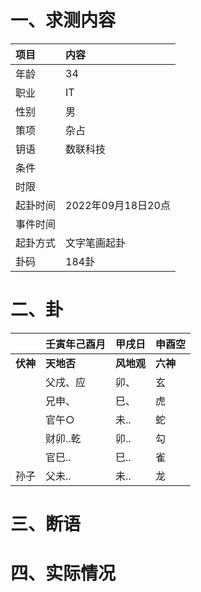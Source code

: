 # 一、求测内容
|项目|内容|
|:-|:-|
|年龄|34|
|职业|IT|
|性别|男|
|策项|杂占|
|钥语|数联科技|
|条件||
|时限||
|起卦时间|2022年09月18日20点|
|事件时间||
|起卦方式|文字笔画起卦|
|卦码|184卦|

# 二、卦
||壬寅年己酉月|甲戌日|申酉空|
|:-|:-|:-|:-|
|**伏神**|**天地否**|**风地观**|**六神**|
||父戌、应|卯、|玄|
||兄申、|巳、|虎|
||官午○|未..|蛇|
||财卯..乾|卯..|勾|
||官巳..|巳..|雀|
|孙子|父未..|未..|龙|


# 三、断语

# 四、实际情况